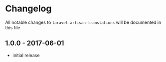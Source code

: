 # Changelog

All notable changes to `laravel-artisan-translations` will be documented in this file

## 1.0.0 - 2017-06-01

- initial release
